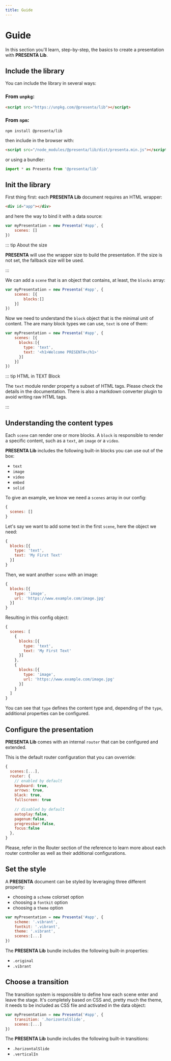 ```yaml
---
title: Guide
---
```


# Guide

In this section you'll learn, step-by-step, the basics to create a presentation with **PRESENTA Lib**.

## Include the library

You can include the library in several ways: 

### From `unpkg`:

```html
<script src="https://unpkg.com/@presenta/lib"></script>
```

### From `npm`:

```shell
npm install @presenta/lib
```

then include in the browser with:

```html
<script src="/node_modules/@presenta/lib/dist/presenta.min.js"></script>
```

or using a bundler:

```js
import * as Presenta from '@presenta/lib'
```



## Init the library

First thing first: each **PRESENTA Lib** document requires an HTML wrapper:

```html
<div id="app"></div>
```

and here the way to bind it with a data source: 

```js
var myPresentation = new Presenta('#app', {
    scenes: []
})
```

::: tip About the size

**PRESENTA** will use the wrapper size to build the presentation. If the size is not set, the fallback size will be used.

::: 

We can add a `scene` that is an object that contains, at least, the `blocks` array:

```js
var myPresentation = new Presenta('#app', {
    scenes: [{
    	blocks:[]
    }]
})
```

Now we need to understand the `block` object that is the minimal unit of content. The are many block types we can use,  `text` is one of them:

```js
var myPresentation = new Presenta('#app', {
    scenes: [{
      blocks:[{
        type: 'text',
        text: '<h1>Welcome PRESENTA</h1>'
      }]
    }]
})
```

::: tip HTML in TEXT Block

The `text` module render property a subset of HTML tags. Please check the details in the documentation. There is also a markdown converter plugin to avoid writing raw HTML tags.

:::

## Understanding the content types

Each `scene` can render one or more blocks.  A `block` is responsible to render a specific content, such as a `text`, an `image` or a `video`.

**PRESENTA Lib** includes the following built-in blocks you can use out of the box:

- `text`
- `image`
- `video`
- `embed`
- `solid`

To give an example, we know we need a  `scenes` array in our config:

```js
{
  scenes: []
}
```

Let's say we want to add some text in the first `scene`, here the object we need:

```js
{
  blocks:[{
    type: 'text',
    text: 'My First Text'
  }]
}
```

Then, we want another `scene` with an image:

```js
{
  blocks:[{
    type: 'image',
    url: 'https://www.example.com/image.jpg'
  }]
}
```

Resulting in this config object:

````js
{
  scenes: [
    {
      blocks:[{
        type: 'text',
        text: 'My First Text'
      }]
    },
    {
      blocks:[{
        type: 'image',
        url: 'https://www.example.com/image.jpg'
      }]
    }
  ]
}
````

You can see that `type` defines the content type and, depending of the `type`, additional properties can be configured.

## Configure the presentation

**PRESENTA Lib** comes with an internal `router` that can be configured and extended.

This is the default router configuration that you can ovverride:

```js
{
  scenes:[...],
  router: {
    // enabled by default
    keyboard: true,
    arrows: true,
    black: true,
    fullscreen: true
		
    // disabled by default
    autoplay:false,
    pagenum:false,
    progressbar:false,
    focus:false
  },
}
```

Please, refer in the Router section of the reference to learn more about each router controller as well as their additional configurations.



## Set the style

A **PRESENTA** document can be styled by leveraging three different property:

- choosing a `scheme` colorset option
- choosing a `fontkit` option
- choosing a `theme` option

```javascript
var myPresentation = new Presenta('#app', {
  	scheme: '.vibrant',
  	fontkit: '.vibrant',
  	theme: '.vibrant',
    scenes:[...]
})
```

The **PRESENTA Lib** bundle includes the following built-in properties:

- `.original`
- `.vibrant`

## Choose a transition

The transition system is responsible to define how each scene enter and leave the stage. It's completely based on CSS and, pretty much the theme, it needs to be included as CSS file and activated in the data object:

```javascript
var myPresentation = new Presenta('#app', {
  	transition: '.horizontalSlide',
    scenes:[...]
})
```

The **PRESENTA Lib** bundle includes the following built-in transitions:

- `.horizontalSlide`
- `.verticalIn`



